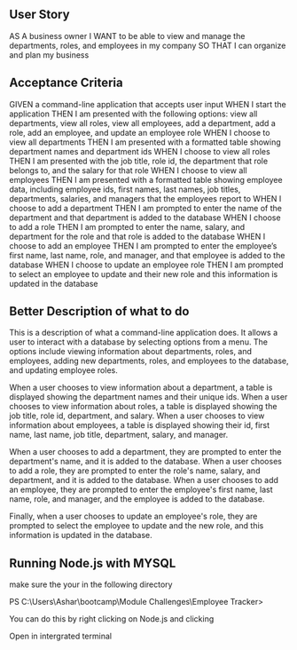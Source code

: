 ## User Story 

AS A business owner
I WANT to be able to view and manage the departments, roles, and employees in my company
SO THAT I can organize and plan my business

## Acceptance Criteria

GIVEN a command-line application that accepts user input
WHEN I start the application
THEN I am presented with the following options: view all departments, view all roles, view all employees, add a department, add a role, add an employee, and update an employee role
WHEN I choose to view all departments
THEN I am presented with a formatted table showing department names and department ids
WHEN I choose to view all roles
THEN I am presented with the job title, role id, the department that role belongs to, and the salary for that role
WHEN I choose to view all employees
THEN I am presented with a formatted table showing employee data, including employee ids, first names, last names, job titles, departments, salaries, and managers that the employees report to
WHEN I choose to add a department
THEN I am prompted to enter the name of the department and that department is added to the database
WHEN I choose to add a role
THEN I am prompted to enter the name, salary, and department for the role and that role is added to the database
WHEN I choose to add an employee
THEN I am prompted to enter the employee’s first name, last name, role, and manager, and that employee is added to the database
WHEN I choose to update an employee role
THEN I am prompted to select an employee to update and their new role and this information is updated in the database

## Better Description of what to do 

This is a description of what a command-line application does. It allows a user to interact with a database by selecting options from a menu. The options include viewing information about departments, roles, and employees, adding new departments, roles, and employees to the database, and updating employee roles.

When a user chooses to view information about a department, a table is displayed showing the department names and their unique ids. When a user chooses to view information about roles, a table is displayed showing the job title, role id, department, and salary. When a user chooses to view information about employees, a table is displayed showing their id, first name, last name, job title, department, salary, and manager.

When a user chooses to add a department, they are prompted to enter the department's name, and it is added to the database. When a user chooses to add a role, they are prompted to enter the role's name, salary, and department, and it is added to the database. When a user chooses to add an employee, they are prompted to enter the employee's first name, last name, role, and manager, and the employee is added to the database.

Finally, when a user chooses to update an employee's role, they are prompted to select the employee to update and the new role, and this information is updated in the database.


## Running Node.js with MYSQL

make sure the your in the following directory

PS C:\Users\Ashar\bootcamp\Module Challenges\Employee Tracker>

You can do this by right clicking on Node.js and clicking 

Open in intergrated terminal
